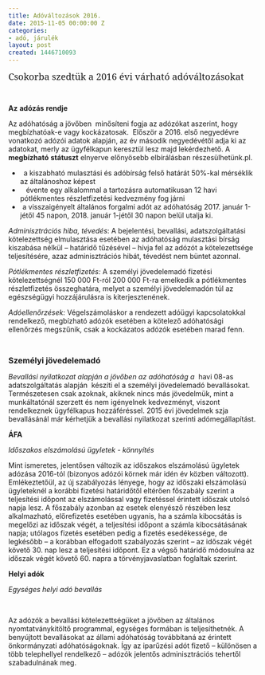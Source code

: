 ```yaml
---
title: Adóváltozások 2016.
date: 2015-11-05 00:00:00 Z
categories:
- adó, járulék
layout: post
created: 1446710093
---
```


<p class="MsoNormal"><span style="font-size: 14.0pt; line-height: 115%; font-family: 'Bodoni MT Black','serif';">Csokorba szedtük a 2016 évi várható adóváltozásokat</span></p><p class="MsoNormal">&nbsp;</p><p><strong>Az</strong> <strong>adózás</strong> <strong>rendje</strong></p><p>Az adóhatóság a jövőben&nbsp; minősíteni fogja az adózókat aszerint, hogy&nbsp;&nbsp; megbízhatóak-e vagy kockázatosak.&nbsp; Először a 2016. első negyedévre vonatkozó adózói adatok alapján, az év második negyedévétől adja ki az adatokat, merly az ügyfélkapun keresztül lesz majd lekérdezhető. A <strong>megbízható</strong> <strong>státuszt</strong> elnyerve előnyösebb elbírálásban részesülhetünk.pl.&nbsp;</p><ul><li><span style="font-size: 10.0pt; mso-bidi-font-size: 12.0pt; font-family: Symbol; mso-fareast-font-family: Symbol; mso-bidi-font-family: Symbol;"><span style="font-stretch: normal; font-size: 7pt; font-family: 'Times New Roman';">&nbsp; &nbsp;</span></span><span style="text-indent: -18pt;">a kiszabható mulasztási és adóbírság felső határát 50%-kal mérséklik az általánoshoz képest</span></li><li><span style="font-size: 10.0pt; mso-bidi-font-size: 12.0pt; font-family: Symbol; mso-fareast-font-family: Symbol; mso-bidi-font-family: Symbol;"><span style="font-stretch: normal; font-size: 7pt; font-family: 'Times New Roman';">&nbsp; &nbsp; &nbsp;</span></span><span style="text-indent: -18pt;">évente egy alkalommal a tartozásra automatikusan 12 havi pótlékmentes részletfizetési kedvezmény fog járni</span></li><li><span style="font-size: 10.0pt; mso-bidi-font-size: 12.0pt; font-family: Symbol; mso-fareast-font-family: Symbol; mso-bidi-font-family: Symbol;"><span style="font-stretch: normal; font-size: 7pt; font-family: 'Times New Roman';">&nbsp;&nbsp;</span></span><span style="text-indent: -18pt;">a visszaigényelt általános forgalmi adót az adóhatóság 2017. január 1-jétől 45 napon, 2018. január 1-jétől 30 napon belül utalja ki.</span></li></ul><p><em>Adminisztrációs</em> <em>hiba,</em> <em>tévedés</em>: A bejelentési, bevallási, adatszolgáltatási kötelezettség elmulasztása esetében az adóhatóság mulasztási bírság kiszabása nélkül – határidő tűzésével – hívja fel az adózót a kötelezettsége teljesítésére, azaz adminisztrációs hibát, tévedést nem büntet azonnal.</p><p><em>Pótlékmentes részletfizetés: </em>A személyi jövedelemadó fizetési kötelezettségnél 150 000 Ft-ról 200 000 Ft-ra emelkedik a pótlékmentes részletfizetés összeghatára, melyet a személyi jövedelemadón túl az egészségügyi hozzájárulásra is kiterjesztenének.</p><p><em>Adóellenőrzések: </em>Végelszámoláskor a rendezett adóügyi kapcsolatokkal rendelkező, megbízható adózók esetében a kötelező adóhatósági ellenőrzés megszűnik, csak a kockázatos adózók esetében marad fenn.</p><p>&nbsp;</p><p class="MsoNormal"><strong><span style="font-size: 12.0pt; line-height: 115%;">Személyi jövedelemadó</span></strong></p><p><em>Bevallási nyilatkozat alapján a jövőben az adóhatóság a&nbsp; </em>havi 08-as adatszolgáltatás alapján&nbsp; készíti el a személyi jövedelemadó bevallásokat.&nbsp; Természetesen csak azoknak, akiknek nincs más jövedelmük, mint a munkáltatónál szerzett és nem igényelnek kedvezményt, viszont rendelkeznek ügyfélkapus hozzáféréssel. 2015 évi jövedelmek szja bevallásánál már kérhetjük a bevallási nyilatkozat szerinti adómegállapítást.</p><p><strong>ÁFA</strong></p><p><em>Időszakos elszámolású ügyletek - könnyítés</em></p><p>Mint ismeretes, jelentősen változik az időszakos elszámolású ügyletek adózása 2016-tól (bizonyos adózói körnek már idén év közben változott). Emlékeztetőül, az új szabályozás lényege, hogy az időszaki elszámolású ügyleteknél a korábbi fizetési határidőtől eltérően főszabály szerint a teljesítési időpont az elszámolással vagy fizetéssel érintett időszak utolsó napja lesz. A főszabály azonban az esetek elenyésző részében lesz alkalmazható, előrefizetés esetében ugyanis, ha a számla kibocsátás is megelőzi az időszak végét, a teljesítési időpont a számla kibocsátásának napja; utólagos fizetés esetében pedig a fizetés esedékessége, de legkésőbb – a korábban elfogadott szabályozás szerint – az időszak végét követő 30. nap lesz a teljesítési időpont. Ez a végső határidő módosulna az időszak végét követő 60. napra a törvényjavaslatban foglaltak szerint.</p><p><strong>Helyi adók</strong></p><p><em>Egységes helyi adó bevallás </em></p><p class="MsoNormal">&nbsp;</p><p>Az adózók a bevallási kötelezettségüket a jövőben az általános nyomtatványkitöltő programmal, egységes formában is teljesíthetnék. A benyújtott bevallásokat az állami adóhatóság továbbítaná az érintett önkormányzati adóhatóságoknak. Így az iparűzési adót fizető – különösen a több telephellyel rendelkező – adózók jelentős adminisztrációs tehertől szabadulnának meg.</p>
